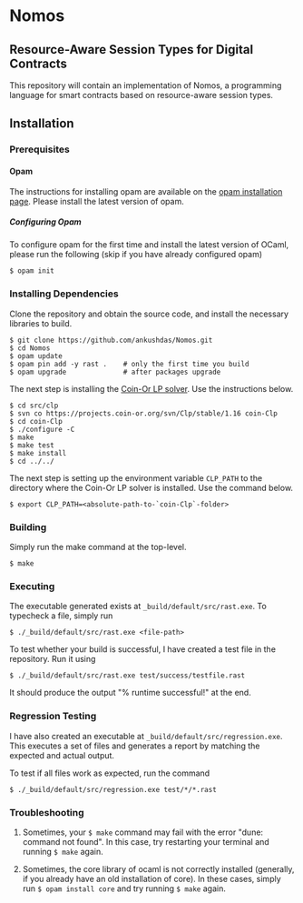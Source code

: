 # Nomos
## Resource-Aware Session Types for Digital Contracts
This repository will contain an implementation of Nomos, a programming language for smart contracts based on resource-aware session types.

## Installation

### Prerequisites

#### Opam
The instructions for installing opam are available on the [opam installation page](https://opam.ocaml.org/doc/Install.html). Please install the latest version of opam.

##### Configuring Opam
To configure opam for the first time and install the latest version of OCaml, please run the following (skip if you have already configured opam)
```
$ opam init
```

### Installing Dependencies
Clone the repository and obtain the source code, and install the necessary libraries to build.
```
$ git clone https://github.com/ankushdas/Nomos.git
$ cd Nomos
$ opam update
$ opam pin add -y rast .    # only the first time you build
$ opam upgrade              # after packages upgrade
```
The next step is installing the [Coin-Or LP solver](https://projects.coin-or.org/Clp). Use the instructions below.
```
$ cd src/clp
$ svn co https://projects.coin-or.org/svn/Clp/stable/1.16 coin-Clp
$ cd coin-Clp
$ ./configure -C
$ make
$ make test
$ make install
$ cd ../../
```
The next step is setting up the environment variable `CLP_PATH` to the directory where the Coin-Or LP solver is installed. Use the command below.
```
$ export CLP_PATH=<absolute-path-to-`coin-Clp`-folder>
```

### Building
Simply run the make command at the top-level.
```
$ make
```

### Executing
The executable generated exists at `_build/default/src/rast.exe`. To typecheck a file, simply run
```
$ ./_build/default/src/rast.exe <file-path>
```

To test whether your build is successful, I have created a test file in the repository. Run it using
```
$ ./_build/default/src/rast.exe test/success/testfile.rast
```
It should produce the output "% runtime successful!" at the end.

### Regression Testing
I have also created an executable at `_build/default/src/regression.exe`. This executes a set of files and generates a report by matching the expected and actual output.

To test if all files work as expected, run the command
```
$ ./_build/default/src/regression.exe test/*/*.rast
```

### Troubleshooting
1. Sometimes, your `$ make` command may fail with the error "dune: command not found". In this case, try restarting your terminal and running `$ make` again.

2. Sometimes, the core library of ocaml is not correctly installed (generally, if you already have an old installation of core). In these cases, simply run `$ opam install core` and try running `$ make` again.
